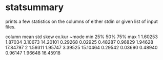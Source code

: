 # statsummary

prints a few statistics on the columns of either stdin or given list of input files.


column           mean          std         skew       ex.kur        ~mode          min          25%          50%          75%          max 
1             1.60253      1.87034      3.10673     14.20101      0.29268      0.02925      0.48287      0.96829      1.94628     17.84797 
2             1.59311      1.95747      3.39525     15.10464      0.29542      0.03690      0.48940      0.96147      1.96648     16.45918 
